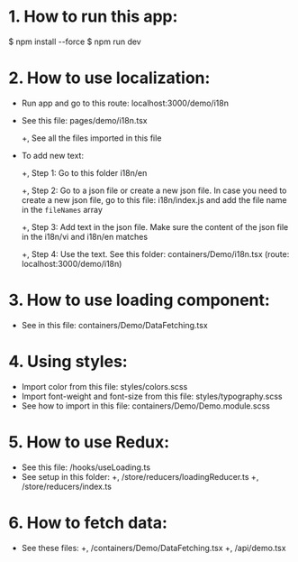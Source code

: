 # 1. How to run this app:

$ npm install --force
$ npm run dev

# 2. How to use localization:

- Run app and go to this route: localhost:3000/demo/i18n
- See this file: pages/demo/i18n.tsx

  +, See all the files imported in this file

- To add new text:

  +, Step 1: Go to this folder i18n/en

  +, Step 2: Go to a json file or create a new json file.
  In case you need to create a new json file, go to this file: i18n/index.js and add the file name in the `fileNames` array

  +, Step 3: Add text in the json file. Make sure the content of the json file in the i18n/vi and i18n/en matches

  +, Step 4: Use the text. See this folder: containers/Demo/i18n.tsx (route: localhost:3000/demo/i18n)

# 3. How to use loading component:

- See in this file: containers/Demo/DataFetching.tsx

# 4. Using styles:

- Import color from this file: styles/colors.scss
- Import font-weight and font-size from this file: styles/typography.scss
- See how to import in this file: containers/Demo/Demo.module.scss

# 5. How to use Redux:

- See this file: /hooks/useLoading.ts
- See setup in this folder:
  +, /store/reducers/loadingReducer.ts
  +, /store/reducers/index.ts

# 6. How to fetch data:

- See these files:
  +, /containers/Demo/DataFetching.tsx
  +, /api/demo.tsx

